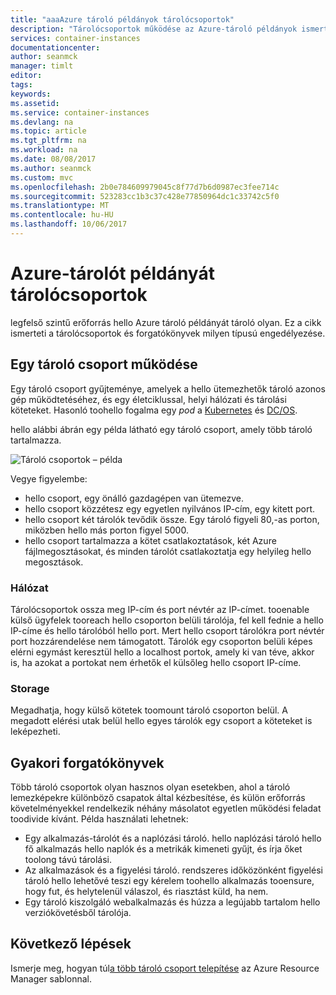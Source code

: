 ```yaml
---
title: "aaaAzure tároló példányok tárolócsoportok"
description: "Tárolócsoportok működése az Azure-tároló példányok ismertetése"
services: container-instances
documentationcenter: 
author: seanmck
manager: timlt
editor: 
tags: 
keywords: 
ms.assetid: 
ms.service: container-instances
ms.devlang: na
ms.topic: article
ms.tgt_pltfrm: na
ms.workload: na
ms.date: 08/08/2017
ms.author: seanmck
ms.custom: mvc
ms.openlocfilehash: 2b0e784609979045c8f77d7b6d0987ec3fee714c
ms.sourcegitcommit: 523283cc1b3c37c428e77850964dc1c33742c5f0
ms.translationtype: MT
ms.contentlocale: hu-HU
ms.lasthandoff: 10/06/2017
---
```

# <a name="container-groups-in-azure-container-instances"></a>Azure-tárolót példányát tárolócsoportok

legfelső szintű erőforrás hello Azure tároló példányát tároló olyan. Ez a cikk ismerteti a tárolócsoportok és forgatókönyvek milyen típusú engedélyezése.

## <a name="how-a-container-group-works"></a>Egy tároló csoport működése

Egy tároló csoport gyűjteménye, amelyek a hello ütemezhetők tároló azonos gép működtetéséhez, és egy életciklussal, helyi hálózati és tárolási köteteket. Hasonló toohello fogalma egy *pod* a [Kubernetes](https://kubernetes.io/docs/concepts/workloads/pods/pod/) és [DC/OS](https://dcos.io/docs/1.9/deploying-services/pods/).

hello alábbi ábrán egy példa látható egy tároló csoport, amely több tároló tartalmazza.

![Tároló csoportok – példa][container-groups-example]

Vegye figyelembe:

- hello csoport, egy önálló gazdagépen van ütemezve.
- hello csoport közzétesz egy egyetlen nyilvános IP-cím, egy kitett port.
- hello csoport két tárolók tevődik össze. Egy tároló figyeli 80,-as porton, miközben hello más porton figyel 5000.
- hello csoport tartalmazza a kötet csatlakoztatások, két Azure fájlmegosztásokat, és minden tárolót csatlakoztatja egy helyileg hello megosztások.

### <a name="networking"></a>Hálózat

Tárolócsoportok ossza meg IP-cím és port névtér az IP-címet. tooenable külső ügyfelek tooreach hello csoporton belüli tárolója, fel kell fednie a hello IP-címe és hello tárolóból hello port. Mert hello csoport tárolókra port névtér port hozzárendelése nem támogatott. Tárolók egy csoporton belüli képes elérni egymást keresztül hello a localhost portok, amely ki van téve, akkor is, ha azokat a portokat nem érhetők el külsőleg hello csoport IP-címe.

### <a name="storage"></a>Storage

Megadhatja, hogy külső kötetek toomount tároló csoporton belül. A megadott elérési utak belül hello egyes tárolók egy csoport a köteteket is leképezheti.

## <a name="common-scenarios"></a>Gyakori forgatókönyvek

Több tároló csoportok olyan hasznos olyan esetekben, ahol a tároló lemezképekre különböző csapatok által kézbesítése, és külön erőforrás követelményekkel rendelkezik néhány másolatot egyetlen működési feladat toodivide kívánt. Példa használati lehetnek:

- Egy alkalmazás-tárolót és a naplózási tároló. hello naplózási tároló hello fő alkalmazás hello naplók és a metrikák kimeneti gyűjt, és írja őket toolong távú tárolási.
- Az alkalmazások és a figyelési tároló. rendszeres időközönként figyelési tároló hello lehetővé teszi egy kérelem toohello alkalmazás tooensure, hogy fut, és helytelenül válaszol, és riasztást küld, ha nem.
- Egy tároló kiszolgáló webalkalmazás és húzza a legújabb tartalom hello verziókövetésből tárolója.

## <a name="next-steps"></a>Következő lépések

Ismerje meg, hogyan túl[a több tároló csoport telepítése](container-instances-multi-container-group.md) az Azure Resource Manager sablonnal.

<!-- IMAGES -->

[container-groups-example]: ./media/container-instances-container-groups/container-groups-example.png